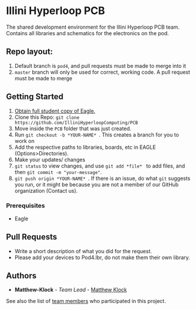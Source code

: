 # Illini Hyperloop PCB

The shared development environment for the Illini Hyperloop PCB team. Contains all libraries and schematics for the electronics on the pod. 

## Repo layout:
1. Default branch is `pod4`, and pull requests must be made to merge into it
2. `master` branch will only be used for correct, working code. A pull request must be made to merge

## Getting Started

1. [Obtain full student copy of Eagle.](https://www.autodesk.com/education/free-software/eagle)
2. Clone this Repo: `git clone https://github.com/IlliniHyperloopComputing/PCB` 
3. Move inside the `PCB` folder that was just created. 
4. Run `git checkout -b *YOUR-NAME* `. This creates a branch for you to work on
5. Add the respective paths to libraries, boards, etc in EAGLE (Options>Directories).
6. Make your updates/ changes
7. `git status` to view changes, and use `git add *file* ` to add files, and then `git commit -m "your-message"`. 
8. `git push origin *YOUR-NAME* `. If there is an issue, do what `git` suggests you run, or it might be because you are not a member of our GitHub organization (Contact us).

### Prerequisites

* Eagle 

## Pull Requests
* Write a short description of what you did for the request.
* Please add your devices to Pod4.lbr, do not make them their own library.


## Authors

* **Matthew-Klock** - *Team Lead* - [Matthew Klock](https://github.com/Matthew-Klock)

See also the list of [team members](https://github.com/orgs/IlliniHyperloopComputing/teams/pcb-team) who participated in this project.

